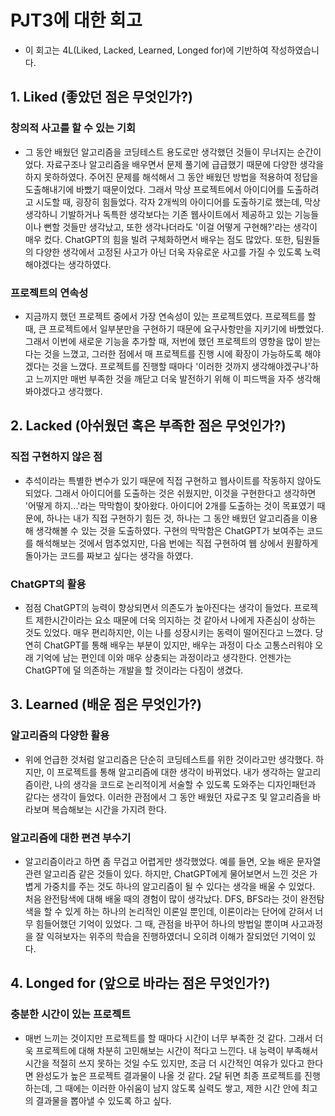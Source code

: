 # PJT3에 대한 회고
* 이 회고는 4L(Liked, Lacked, Learned, Longed for)에 기반하여 작성하였습니다.

## 1. Liked (좋았던 점은 무엇인가?)

### 창의적 사고를 할 수 있는 기회
* 그 동안 배웠던 알고리즘을 코딩테스트 용도로만 생각했던 것들이 무너지는 순간이었다. 자료구조나 알고리즘을 배우면서 문제 풀기에 급급했기 때문에 다양한 생각을 하지 못하하였다. 주어진 문제를 해석해서 그 동안 배웠던 방법을 적용하여 정답을 도출해내기에 바빴기 때문이었다. 그래서 막상 프로젝트에서 아이디어를 도출하려고 시도할 때, 굉장히 힘들었다. 각자 2개씩의 아이디어를 도출하기로 했는데, 막상 생각하니 기발하거나 독특한 생각보다는 기존 웹사이트에서 제공하고 있는 기능들이나 뻔할 것들만 생각났고, 또한 생각나더라도 '이걸 어떻게 구현해?'라는 생각이 매우 컸다. ChatGPT의 힘을 빌려 구체화하면서 배우는 점도 많았다. 또한, 팀원들의 다양한 생각에서 고정된 사고가 아닌 더욱 자유로운 사고를 가질 수 있도록 노력해야겠다는 생각하였다.

### 프로젝트의 연속성
* 지금까지 했던 프로젝트 중에서 가장 연속성이 있는 프로젝트였다. 프로젝트를 할 때, 큰 프로젝트에서 일부분만을 구현하기 때문에 요구사항만을 지키기에 바빴었다. 그래서 이번에 새로운 기능을 추가할 때, 저번에 했던 프로젝트의 영향을 많이 받는다는 것을 느꼈고, 그러한 점에서 매 프로젝트를 진행 시에 확장이 가능하도록 해야겠다는 것을 느꼈다. 프로젝트를 진행할 때마다 '이러한 것까지 생각해야겠구나'하고 느끼지만 매번 부족한 것을 깨닫고 더욱 발전하기 위해 이 피드백을 자주 생각해봐야겠다고 생각했다.

## 2. Lacked (아쉬웠던 혹은 부족한 점은 무엇인가?)

### 직접 구현하지 않은 점
* 추석이라는 특별한 변수가 있기 때문에 직접 구현하고 웹사이트를 작동하지 않아도 되었다. 그래서 아이디어를 도출하는 것은 쉬웠지만, 이것을 구현한다고 생각하면 '어떻게 하지...'라는 막막함이 찾아왔다. 아이디어 2개를 도출하는 것이 목표였기 때문에, 하나는 내가 직접 구현하기 힘든 것, 하나는 그 동안 배웠던 알고리즘을 이용해 생각해볼 수 있는 것을 도출하였다. 구현의 막막함은 ChatGPT가 보여주는 코드를 해석해보는 것에서 멈추었지만, 다음 번에는 직접 구현하여 웹 상에서 원활하게 돌아가는 코드를 짜보고 싶다는 생각을 하였다.

### ChatGPT의 활용
* 점점 ChatGPT의 능력이 향상되면서 의존도가 높아진다는 생각이 들었다. 프로젝트 제한시간이라는 요소 때문에 더욱 의지하는 것 같아서 나에게 자존심이 상하는 것도 있었다. 매우 편리하지만, 이는 나를 성장시키는 동력이 떨어진다고 느꼈다. 당연히 ChatGPT를 통해 배우는 부분이 있지만, 배우는 과정이 다소 고통스러워야 오래 기억에 남는 편인데 이와 매우 상충되는 과정이라고 생각한다. 언젠가는 ChatGPT에 덜 의존하는 개발을 할 것이라는 다짐이 생겼다.


## 3. Learned (배운 점은 무엇인가?)

### 알고리즘의 다양한 활용
* 위에 언급한 것처럼 알고리즘은 단순히 코딩테스트를 위한 것이라고만 생각했다. 하지만, 이 프로젝트를 통해 알고리즘에 대한 생각이 바뀌었다. 내가 생각하는 알고리즘이란, 나의 생각을 코드로 논리적이게 서술할 수 있도록 도와주는 디자인패턴과 같다는 생각이 들었다. 이러한 관점에서 그 동안 배웠던 자료구조 및 알고리즘을 바라보며 복습해보는 시간을 가지려 한다.

### 알고리즘에 대한 편견 부수기
* 알고리즘이라고 하면 좀 무겁고 어렵게만 생각했었다. 예를 들면, 오늘 배운 문자열 관련 알고리즘 같은 것들이 있다. 하지만, ChatGPT에게 물어보면서 느낀 것은 가볍게 가중치를 주는 것도 하나의 알고리즘이 될 수 있다는 생각을 배울 수 있었다. 처음 완전탐색에 대해 배울 때의 경험이 많이 생각났다. DFS, BFS라는 것이 완전탐색을 할 수 있게 하는 하나의 논리적인 이론일 뿐인데, 이론이라는 단어에 갇혀서 너무 힘들어했던 기억이 있었다. 그 때, 관점을 바꾸어 하나의 방법일 뿐이며 사고과정을 잘 익혀보자는 위주의 학습을 진행하였더니 오히려 이해가 잘되었던 기억이 있다.

## 4. Longed for (앞으로 바라는 점은 무엇인가?)

### 충분한 시간이 있는 프로젝트
* 매번 느끼는 것이지만 프로젝트를 할 때마다 시간이 너무 부족한 것 같다. 그래서 더욱 프로젝트에 대해 차분히 고민해보는 시간이 적다고 느낀다. 내 능력이 부족해서 시간을 적절히 쓰지 못하는 것일 수도 있지만, 조금 더 시간적인 여유가 있다고 한다면 완성도가 높은 프로젝트 결과물이 나올 것 같다. 2달 뒤면 최종 프로젝트를 진행하는데, 그 때에는 이러한 아쉬움이 남지 않도록 실력도 쌓고, 제한 시간 안에 최고의 결과물을 뽑아낼 수 있도록 하고 싶다.
